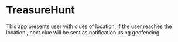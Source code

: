 # TreasureHunt
This app presents user with clues of location, if the user reaches the location , next clue will be sent as notification using geofencing
